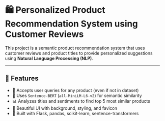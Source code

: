 # 🛍️ Personalized Product Recommendation System using Customer Reviews

This project is a semantic product recommendation system that uses customer reviews and product titles to provide personalized suggestions using **Natural Language Processing (NLP)**.


---

## 🚀 Features

- 💬 Accepts user queries for any product (even if not in dataset)
- 🧠 Uses `Sentence-BERT` (`all-MiniLM-L6-v2`) for semantic similarity
- 📊 Analyzes titles and sentiments to find top 5 most similar products
- 🎨 Beautiful UI with background, styling, and favicon
- 🧾 Built with Flask, pandas, scikit-learn, sentence-transformers
